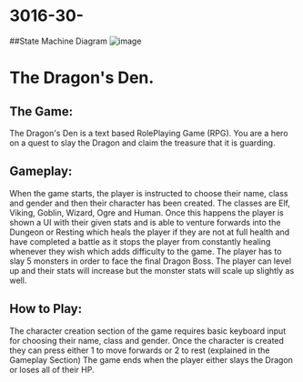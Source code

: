 # 3016-30-
##State Machine Diagram
![image](https://github.com/Grog02/3016-30-/assets/91668510/b2a59a87-b719-4035-a188-3d5230cc4b5d)


# The Dragon's Den.

## The Game: 
The Dragon's Den is a text based RolePlaying Game (RPG). You are a hero on a quest to slay the Dragon and claim the treasure that it is guarding. 

## Gameplay: 
When the game starts, the player is instructed to choose their name, class and gender and then their character has been created. The classes are Elf, Viking, Goblin, Wizard, Ogre and Human.
Once this happens the player is shown a UI with their given stats and is able to venture forwards into the Dungeon or Resting which heals the player if they are not at full health and have completed a battle as it stops the player from constantly healing whenever they wish which adds difficulty to the game.
The player has to slay 5 monsters in order to face the final Dragon Boss. The player can level up and their stats will increase but the monster stats will scale up slightly as well. 


## How to Play:
The character creation section of the game requires basic keyboard input for choosing their name, class and gender. Once the character is created they can press either 1 to move forwards or 2 to rest
(explained in the Gameplay Section)
The game ends when the player either slays the Dragon or loses all of their HP.

